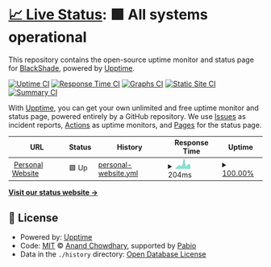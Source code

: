 # [📈 Live Status](https://status.blackshade.tech): <!--live status--> **🟩 All systems operational**

This repository contains the open-source uptime monitor and status page for [BlackShade](https://status.blackshade.tech), powered by [Upptime](https://github.com/upptime/upptime).

[![Uptime CI](https://github.com/BlackShadeOSS/BlackShadeUpTimeMonitor/workflows/Uptime%20CI/badge.svg)](https://github.com/BlackShadeOSS/BlackShadeUpTimeMonitor/actions?query=workflow%3A%22Uptime+CI%22)
[![Response Time CI](https://github.com/BlackShadeOSS/BlackShadeUpTimeMonitor/workflows/Response%20Time%20CI/badge.svg)](https://github.com/BlackShadeOSS/BlackShadeUpTimeMonitor/actions?query=workflow%3A%22Response+Time+CI%22)
[![Graphs CI](https://github.com/BlackShadeOSS/BlackShadeUpTimeMonitor/workflows/Graphs%20CI/badge.svg)](https://github.com/BlackShadeOSS/BlackShadeUpTimeMonitor/actions?query=workflow%3A%22Graphs+CI%22)
[![Static Site CI](https://github.com/BlackShadeOSS/BlackShadeUpTimeMonitor/workflows/Static%20Site%20CI/badge.svg)](https://github.com/BlackShadeOSS/BlackShadeUpTimeMonitor/actions?query=workflow%3A%22Static+Site+CI%22)
[![Summary CI](https://github.com/BlackShadeOSS/BlackShadeUpTimeMonitor/workflows/Summary%20CI/badge.svg)](https://github.com/BlackShadeOSS/BlackShadeUpTimeMonitor/actions?query=workflow%3A%22Summary+CI%22)

With [Upptime](https://upptime.js.org), you can get your own unlimited and free uptime monitor and status page, powered entirely by a GitHub repository. We use [Issues](https://github.com/BlackShadeOSS/BlackShadeUpTimeMonitor/issues) as incident reports, [Actions](https://github.com/BlackShadeOSS/BlackShadeUpTimeMonitor/actions) as uptime monitors, and [Pages](https://status.blackshade.tech) for the status page.

<!--start: status pages-->
<!-- This summary is generated by Upptime (https://github.com/upptime/upptime) -->
<!-- Do not edit this manually, your changes will be overwritten -->
<!-- prettier-ignore -->
| URL | Status | History | Response Time | Uptime |
| --- | ------ | ------- | ------------- | ------ |
| <img alt="" src="https://icons.duckduckgo.com/ip3/www.blackshade.tech.ico" height="13"> [Personal Website](https://www.blackshade.tech) | 🟩 Up | [personal-website.yml](https://github.com/BlackShadeOSS/BlackShadeUpTimeMonitor/commits/HEAD/history/personal-website.yml) | <details><summary><img alt="Response time graph" src="./graphs/personal-website/response-time-week.png" height="20"> 204ms</summary><br><a href="https://status.blackshade.tech/history/personal-website"><img alt="Response time 161" src="https://img.shields.io/endpoint?url=https%3A%2F%2Fraw.githubusercontent.com%2FBlackShadeOSS%2FBlackShadeUpTimeMonitor%2FHEAD%2Fapi%2Fpersonal-website%2Fresponse-time.json"></a><br><a href="https://status.blackshade.tech/history/personal-website"><img alt="24-hour response time 225" src="https://img.shields.io/endpoint?url=https%3A%2F%2Fraw.githubusercontent.com%2FBlackShadeOSS%2FBlackShadeUpTimeMonitor%2FHEAD%2Fapi%2Fpersonal-website%2Fresponse-time-day.json"></a><br><a href="https://status.blackshade.tech/history/personal-website"><img alt="7-day response time 204" src="https://img.shields.io/endpoint?url=https%3A%2F%2Fraw.githubusercontent.com%2FBlackShadeOSS%2FBlackShadeUpTimeMonitor%2FHEAD%2Fapi%2Fpersonal-website%2Fresponse-time-week.json"></a><br><a href="https://status.blackshade.tech/history/personal-website"><img alt="30-day response time 161" src="https://img.shields.io/endpoint?url=https%3A%2F%2Fraw.githubusercontent.com%2FBlackShadeOSS%2FBlackShadeUpTimeMonitor%2FHEAD%2Fapi%2Fpersonal-website%2Fresponse-time-month.json"></a><br><a href="https://status.blackshade.tech/history/personal-website"><img alt="1-year response time 161" src="https://img.shields.io/endpoint?url=https%3A%2F%2Fraw.githubusercontent.com%2FBlackShadeOSS%2FBlackShadeUpTimeMonitor%2FHEAD%2Fapi%2Fpersonal-website%2Fresponse-time-year.json"></a></details> | <details><summary><a href="https://status.blackshade.tech/history/personal-website">100.00%</a></summary><a href="https://status.blackshade.tech/history/personal-website"><img alt="All-time uptime 100.00%" src="https://img.shields.io/endpoint?url=https%3A%2F%2Fraw.githubusercontent.com%2FBlackShadeOSS%2FBlackShadeUpTimeMonitor%2FHEAD%2Fapi%2Fpersonal-website%2Fuptime.json"></a><br><a href="https://status.blackshade.tech/history/personal-website"><img alt="24-hour uptime 100.00%" src="https://img.shields.io/endpoint?url=https%3A%2F%2Fraw.githubusercontent.com%2FBlackShadeOSS%2FBlackShadeUpTimeMonitor%2FHEAD%2Fapi%2Fpersonal-website%2Fuptime-day.json"></a><br><a href="https://status.blackshade.tech/history/personal-website"><img alt="7-day uptime 100.00%" src="https://img.shields.io/endpoint?url=https%3A%2F%2Fraw.githubusercontent.com%2FBlackShadeOSS%2FBlackShadeUpTimeMonitor%2FHEAD%2Fapi%2Fpersonal-website%2Fuptime-week.json"></a><br><a href="https://status.blackshade.tech/history/personal-website"><img alt="30-day uptime 100.00%" src="https://img.shields.io/endpoint?url=https%3A%2F%2Fraw.githubusercontent.com%2FBlackShadeOSS%2FBlackShadeUpTimeMonitor%2FHEAD%2Fapi%2Fpersonal-website%2Fuptime-month.json"></a><br><a href="https://status.blackshade.tech/history/personal-website"><img alt="1-year uptime 100.00%" src="https://img.shields.io/endpoint?url=https%3A%2F%2Fraw.githubusercontent.com%2FBlackShadeOSS%2FBlackShadeUpTimeMonitor%2FHEAD%2Fapi%2Fpersonal-website%2Fuptime-year.json"></a></details>

<!--end: status pages-->

[**Visit our status website →**](https://status.blackshade.tech)

## 📄 License

- Powered by: [Upptime](https://github.com/upptime/upptime)
- Code: [MIT](./LICENSE) © [Anand Chowdhary](https://anandchowdhary.com), supported by [Pabio](https://pabio.com)
- Data in the `./history` directory: [Open Database License](https://opendatacommons.org/licenses/odbl/1-0/)

